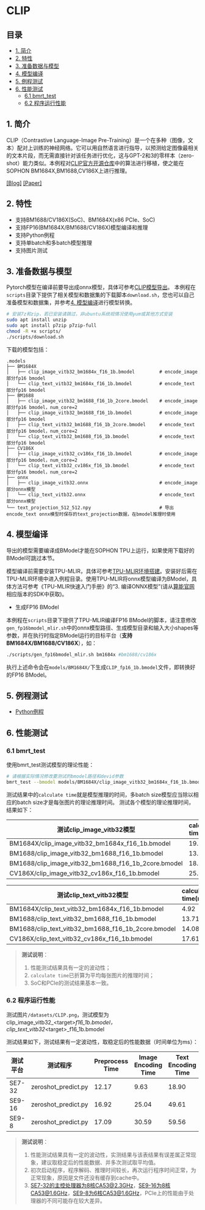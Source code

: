 # CLIP <!-- omit in toc -->

## 目录 <!-- omit in toc -->
- [1. 简介](#1-简介)
- [2. 特性](#2-特性)
- [3. 准备数据与模型](#3-准备数据与模型)
- [4. 模型编译](#4-模型编译)
- [5. 例程测试](#5-例程测试)
- [6. 性能测试](#6-性能测试)
  - [6.1 bmrt\_test](#61-bmrt_test)
  - [6.2 程序运行性能](#62-程序运行性能)

## 1. 简介

CLIP（Contrastive Language-Image Pre-Training）是一个在多种（图像，文本）配对上训练的神经网络。它可以用自然语言进行指导，以预测给定图像最相关的文本片段，而无需直接针对该任务进行优化，这与GPT-2和3的零样本（zero-shot）能力类似。本例程对[CLIP官方开源仓库](https://github.com/openai/CLIP)中的算法进行移植，使之能在SOPHON BM1684X,BM1688,CV186X上进行推理。

[[Blog]](https://openai.com/blog/clip/) [[Paper]](https://arxiv.org/abs/2103.00020)

## 2. 特性

* 支持BM1688/CV186X(SoC)、BM1684X(x86 PCIe、SoC)
* 支持FP16(BM1684X/BM1688/CV186X)模型编译和推理
* 支持Python例程
* 支持单batch和多batch模型推理
* 支持图片测试

## 3. 准备数据与模型

Pytorch模型在编译前要导出成onnx模型，具体可参考[CLIP模型导出](./docs/Clip_Export_Guide.md)。
​
本例程在`scripts`目录下提供了相关模型和数据集的下载脚本`download.sh`，您也可以自己准备模型和数据集，并参考[4. 模型编译](#4-模型编译)进行模型转换。

```bash
# 安装7z和zip，若已安装请跳过，非ubuntu系统视情况使用yum或其他方式安装
sudo apt install unzip
sudo apt install p7zip p7zip-full
chmod -R +x scripts/
./scripts/download.sh
```

下载的模型包括：
```
.models
├── BM1684X
│   ├── clip_image_vitb32_bm1684x_f16_1b.bmodel         # encode_image部分fp16 bmodel
│   └── clip_text_vitb32_bm1684x_f16_1b.bmodel          # encode_text部分fp16 bmodel
├── BM1688
│   ├── clip_image_vitb32_bm1688_f16_1b_2core.bmodel    # encode_image部分fp16 bmodel，num_core=2
│   ├── clip_image_vitb32_bm1688_f16_1b.bmodel          # encode_image部分fp16 bmodel
│   ├── clip_text_vitb32_bm1688_f16_1b_2core.bmodel     # encode_text部分fp16 bmodel，num_core=2
│   └── clip_text_vitb32_bm1688_f16_1b.bmodel           # encode_text部分fp16 bmodel
├── CV186X
│   ├── clip_image_vitb32_cv186x_f16_1b.bmodel          # encode_image部分fp16 bmodel，num_core=2
│   └── clip_text_vitb32_cv186x_f16_1b.bmodel           # encode_text部分fp16 bmodel，num_core=2
├── onnx
│   ├── clip_image_vitb32.onnx                          # encode_image部分onnx模型
│   └── clip_text_vitb32.onnx                           # encode_text部分onnx模型
└── text_projection_512_512.npy                         # 导出encode_text onnx模型时保存的text_projection数据，在bmodel推理时使用
```


## 4. 模型编译

导出的模型需要编译成BModel才能在SOPHON TPU上运行，如果使用下载好的BModel可跳过本节。

模型编译前需要安装TPU-MLIR，具体可参考[TPU-MLIR环境搭建](../../docs/Environment_Install_Guide.md#2-tpu-mlir环境搭建)。安装好后需在TPU-MLIR环境中进入例程目录。使用TPU-MLIR将onnx模型编译为BModel，具体方法可参考《TPU-MLIR快速入门手册》的“3. 编译ONNX模型”(请从[算能官网](https://developer.sophgo.com/site/index/material/all/all.html)相应版本的SDK中获取)。

- 生成FP16 BModel

本例程在`scripts`目录下提供了TPU-MLIR编译FP16 BModel的脚本，请注意修改`gen_fp16bmodel_mlir.sh`中的onnx模型路径、生成模型目录和输入大小shapes等参数，并在执行时指定BModel运行的目标平台（**支持BM1684X/BM1688/CV186X**），如：

```bash
./scripts/gen_fp16bmodel_mlir.sh bm1684x #bm1688/cv186x
```

执行上述命令会在`models/BM1684X/`下生成`CLIP_fp16_1b.bmodel`文件，即转换好的FP16 BModel。

## 5. 例程测试

- [Python例程](./python/README.md)

## 6. 性能测试


### 6.1 bmrt_test
使用bmrt_test测试模型的理论性能：
```bash
# 请根据实际情况修改要测试的bmodel路径和devid参数
bmrt_test --bmodel models/BM1684X/clip_image_vitb32_bm1684x_f16_1b.bmodel
```
测试结果中的`calculate time`就是模型推理的时间，多batch size模型应当除以相应的batch size才是每张图片的理论推理时间。
测试各个模型的理论推理时间，结果如下：

| 测试clip_image_vitb32模型                           | calculate time(ms) |
| --------------------------------------------------- | ------------------ |
| BM1684X/clip_image_vitb32_bm1684x_f16_1b.bmodel     | 19.16              |
| BM1688/clip_image_vitb32_bm1688_f16_1b.bmodel       | 13.67              |
| BM1688/clip_image_vitb32_bm1688_f16_1b_2core.bmodel | 18.82              |
| CV186X/clip_image_vitb32_cv186x_f16_1b.bmodel       | 25.79              |

| 测试clip_text_vitb32模型                           | calculate time(ms) |
| -------------------------------------------------- | ------------------ |
| BM1684X/clip_text_vitb32_bm1684x_f16_1b.bmodel     | 4.92               |
| BM1688/clip_text_vitb32_bm1688_f16_1b.bmodel       | 13.71              |
| BM1688/clip_text_vitb32_bm1688_f16_1b_2core.bmodel | 14.08              |
| CV186X/clip_text_vitb32_cv186x_f16_1b.bmodel       | 17.61              |


> **测试说明**：
> 1. 性能测试结果具有一定的波动性；
> 2. `calculate time`已折算为平均每张图片的推理时间；
> 3. SoC和PCIe的测试结果基本一致。

### 6.2 程序运行性能
测试图片`/datasets/CLIP.png`，测试模型为clip_image_vitb32_\<target\>_f16_1b.bmodel，clip_text_vitb32_\<target\>_f16_1b.bmodel

测试结果如下，测试结果有一定波动性，取稳定后的性能数据（时间单位为ms）：

| 测试平台 | 测试程序            | Preprocess Time | Image Encoding Time | Text Encoding Time |
| -------- | ------------------- | --------------- | ------------------- | ------------------ |
| SE7-32   | zeroshot_predict.py | 12.17           | 9.63                | 18.90              |
| SE9-16   | zeroshot_predict.py | 16.92           | 25.04               | 49.61              |
| SE9-8    | zeroshot_predict.py | 17.09           | 30.59               | 59.56              |

> **测试说明**：
> 1. 性能测试结果具有一定的波动性，实测结果与该表结果有误差属正常现象，建议取稳定后的性能数据、并多次测试取平均值。
> 2. 初次启动程序，程序解码、推理时间较长，再次运行程序时间正常，为正常现象，原因是文件还没有缓存到cache中。
> 3. SE7-32的主控处理器为8核CA53@2.3GHz，SE9-16为8核CA53@1.6GHz，SE9-8为6核CA53@1.6GHz，PCIe上的性能由于处理器的不同可能存在较大差异。

